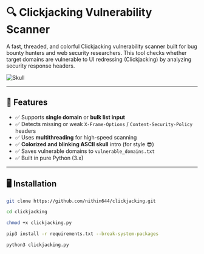 # 🔍 Clickjacking Vulnerability Scanner

A fast, threaded, and colorful Clickjacking vulnerability scanner built for bug bounty hunters and web security researchers. This tool checks whether target domains are vulnerable to UI redressing (Clickjacking) by analyzing security response headers.

![Skull](https://github.com/user-attachments/assets/2208448f-b285-4c22-88a1-68a532e65f54) <!-- Optional: Replace with a hosted image of your ASCII art if desired -->

---

## 🎯 Features

- ✅ Supports **single domain** or **bulk list input**
- ✅ Detects missing or weak `X-Frame-Options` / `Content-Security-Policy` headers
- ✅ Uses **multithreading** for high-speed scanning
- ✅ **Colorized and blinking ASCII skull** intro (for style 😎)
- ✅ Saves vulnerable domains to `vulnerable_domains.txt`
- ✅ Built in pure Python (3.x)

---

## 🖥️ Installation

```bash
git clone https://github.com/nithin644/clickjacking.git

cd clickjacking

chmod +x clickjacking.py

pip3 install -r requirements.txt --break-system-packages

python3 clickjacking.py

